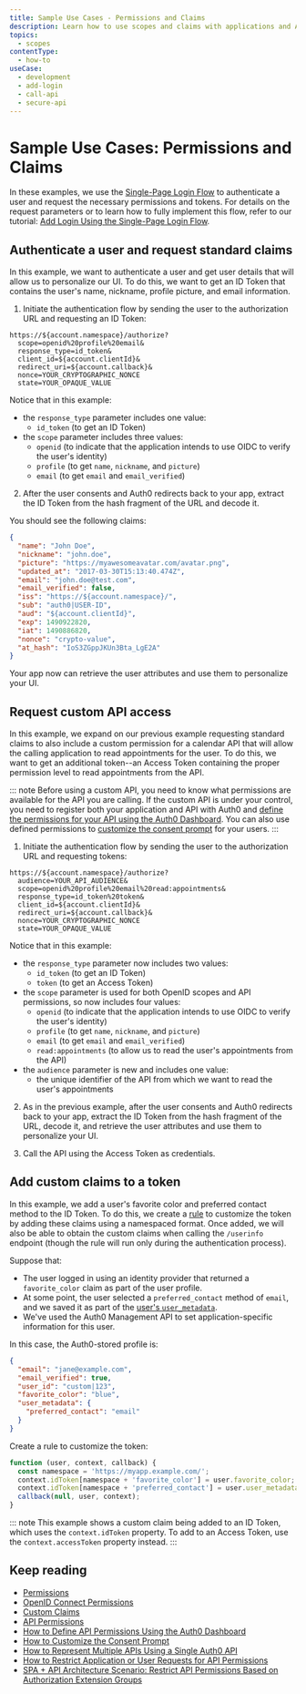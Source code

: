 ```yaml
---
title: Sample Use Cases - Permissions and Claims
description: Learn how to use scopes and claims with applications and APIs.
topics:
  - scopes
contentType:
  - how-to
useCase:
  - development
  - add-login
  - call-api
  - secure-api
---
```

# Sample Use Cases: Permissions and Claims

In these examples, we use the [Single-Page Login Flow](/flows/concepts/single-page-login-flow) to authenticate a user and request the necessary permissions and tokens. For details on the request parameters or to learn how to fully implement this flow, refer to our tutorial: [Add Login Using the Single-Page Login Flow](/flows/guides/single-page-login-flow/add-login-using-single-page-login-flow).

## Authenticate a user and request standard claims

In this example, we want to authenticate a user and get user details that will allow us to personalize our UI. To do this, we want to get an ID Token that contains the user's name, nickname, profile picture, and email information.

1. Initiate the authentication flow by sending the user to the authorization URL and requesting an ID Token:

```text
https://${account.namespace}/authorize?
  scope=openid%20profile%20email&
  response_type=id_token&
  client_id=${account.clientId}&
  redirect_uri=${account.callback}&
  nonce=YOUR_CRYPTOGRAPHIC_NONCE
  state=YOUR_OPAQUE_VALUE
```

Notice that in this example: 

* the `response_type` parameter includes one value:
  * `id_token` (to get an ID Token)
* the `scope` parameter includes three values: 
  * `openid` (to indicate that the application intends to use OIDC to verify the user's identity)
  * `profile` (to get `name`, `nickname`, and `picture`)
  * `email` (to get `email` and `email_verified`)

2. After the user consents and Auth0 redirects back to your app, extract the ID Token from the hash fragment of the URL and decode it.

You should see the following claims:

```json
{
  "name": "John Doe",
  "nickname": "john.doe",
  "picture": "https://myawesomeavatar.com/avatar.png",
  "updated_at": "2017-03-30T15:13:40.474Z",
  "email": "john.doe@test.com",
  "email_verified": false,
  "iss": "https://${account.namespace}/",
  "sub": "auth0|USER-ID",
  "aud": "${account.clientId}",
  "exp": 1490922820,
  "iat": 1490886820,
  "nonce": "crypto-value",
  "at_hash": "IoS3ZGppJKUn3Bta_LgE2A"
}
```

Your app now can retrieve the user attributes and use them to personalize your UI.


## Request custom API access

In this example, we expand on our previous example requesting standard claims to also include a custom permission for a calendar API that will allow the calling application to read appointments for the user. To do this, we want to get an additional token--an Access Token containing the proper permission level to read appointments from the API.

::: note
Before using a custom API, you need to know what permissions are available for the API you are calling. If the custom API is under your control, you need to register both your application and API with Auth0 and [define the permissions for your API using the Auth0 Dashboard](/scopes/current/guides/define-api-scope-dashboard). You can also use defined permissions to [customize the consent prompt](/scopes/current/guides/customize-consent-prompt) for your users.
:::

1. Initiate the authentication flow by sending the user to the authorization URL and requesting tokens:

```text
https://${account.namespace}/authorize?
  audience=YOUR_API_AUDIENCE&
  scope=openid%20profile%20email%20read:appointments&
  response_type=id_token%20token&
  client_id=${account.clientId}&
  redirect_uri=${account.callback}&
  nonce=YOUR_CRYPTOGRAPHIC_NONCE
  state=YOUR_OPAQUE_VALUE
```

Notice that in this example:

* the `response_type` parameter now includes two values:
  * `id_token` (to get an ID Token)
  * `token` (to get an Access Token)
* the `scope` parameter is used for both OpenID scopes and API permissions, so now includes four values: 
  * `openid` (to indicate that the application intends to use OIDC to verify the user's identity)
  * `profile` (to get `name`, `nickname`, and `picture`)
  * `email` (to get `email` and `email_verified`)
  * `read:appointments` (to allow us to read the user's appointments from the API)
* the `audience` parameter is new and includes one value:
  * the unique identifier of the API from which we want to read the user's appointments

2. As in the previous example, after the user consents and Auth0 redirects back to your app, extract the ID Token from the hash fragment of the URL, decode it, and retrieve the user attributes and use them to personalize your UI.

3. Call the API using the Access Token as credentials.


## Add custom claims to a token

In this example, we add a user's favorite color and preferred contact method to the ID Token. To do this, we create a [rule](/rules) to customize the token by adding these claims using a namespaced format. Once added, we will also be able to obtain the custom claims when calling the `/userinfo` endpoint (though the rule will run only during the authentication process).

Suppose that:

* The user logged in using an identity provider that returned a `favorite_color` claim as part of the user profile.
* At some point, the user selected a `preferred_contact` method of `email`, and we saved it as part of the [user's `user_metadata`](/users/concepts/overview-user-metadata).
* We've used the Auth0 Management API to set application-specific information for this user.

In this case, the Auth0-stored profile is:

```json
{
  "email": "jane@example.com",
  "email_verified": true,
  "user_id": "custom|123",
  "favorite_color": "blue",
  "user_metadata": {
    "preferred_contact": "email"
  }
}
```

Create a rule to customize the token:

```js
function (user, context, callback) {
  const namespace = 'https://myapp.example.com/';
  context.idToken[namespace + 'favorite_color'] = user.favorite_color;
  context.idToken[namespace + 'preferred_contact'] = user.user_metadata.preferred_contact;
  callback(null, user, context);
}
```

::: note
This example shows a custom claim being added to an ID Token, which uses the `context.idToken` property. To add to an Access Token, use the `context.accessToken` property instead.
:::

## Keep reading

- [Permissions](/scopes)
- [OpenID Connect Permissions](/scopes/current/oidc-scopes)
- [Custom Claims](/scopes/current/custom-claims)
- [API Permissions](/scopes/current/api-scopes)
- [How to Define API Permissions Using the Auth0 Dashboard](/scopes/current/guides/define-api-scopes-dashboard)
- [How to Customize the Consent Prompt](/scopes/current/guides/customize-consent-prompt)
- [How to Represent Multiple APIs Using a Single Auth0 API](/api-auth/tutorials/represent-multiple-apis)
- [How to Restrict Application or User Requests for API Permissions](/api-auth/restrict-requests-for-scopes)
- [SPA + API Architecture Scenario: Restrict API Permissions Based on Authorization Extension Groups](/architecture-scenarios/spa-api/part-2#configure-the-authorization-extension)

